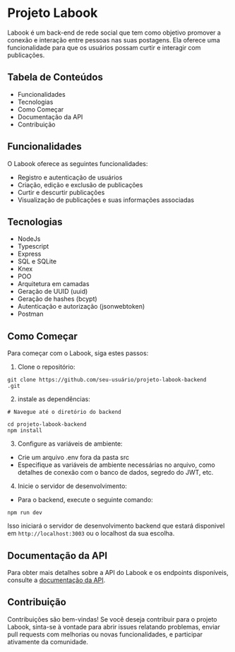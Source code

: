 # Projeto Labook

Labook é um back-end de rede social que tem como objetivo promover a conexão e interação entre pessoas nas suas postagens. Ela oferece uma funcionalidade para que os usuários possam curtir e interagir com publicações.

## Tabela de Conteúdos

* Funcionalidades  
* Tecnologias  
* Como Começar  
* Documentação da API 
* Contribuição 

## Funcionalidades  

O Labook oferece as seguintes funcionalidades:  

* Registro e autenticação de usuários  
* Criação, edição e exclusão de publicações  
* Curtir e descurtir publicações  
* Visualização de publicações e suas informações associadas  

## Tecnologias

* NodeJs  
* Typescript  
* Express  
* SQL e SQLite  
* Knex  
* POO  
* Arquitetura em camadas  
* Geração de UUID (uuid)   
* Geração de hashes (bcypt)  
* Autenticação e autorização (jsonwebtoken)  
* Postman 

## Como Começar  

Para começar com o Labook, siga estes passos:  

1. Clone o repositório:  

```
git clone https://github.com/seu-usuário/projeto-labook-backend
.git
```
2. instale as dependências:  

```
# Navegue até o diretório do backend

cd projeto-labook-backend
npm install
```
3. Configure as variáveis de ambiente:  

* Crie um arquivo .env fora da pasta src  
* Especifique as variáveis de ambiente necessárias no arquivo, como detalhes de conexão com o banco de dados, segredo do JWT, etc.  

4. Inicie o servidor de desenvolvimento:  

* Para o backend, execute o seguinte comando:

```
npm run dev
```
Isso iniciará o servidor de desenvolvimento backend que estará disponivel em `http://localhost:3003` ou o localhost da sua escolha.

## Documentação da API  

Para obter mais detalhes sobre a API do Labook e os endpoints disponíveis, consulte a [documentação da API](https://documenter.getpostman.com/view/24823033/2s93mBvJXV).  

## Contribuição  

Contribuições são bem-vindas! Se você deseja contribuir para o projeto Labook, sinta-se à vontade para abrir issues relatando problemas, enviar pull requests com melhorias ou novas funcionalidades, e participar ativamente da comunidade.  